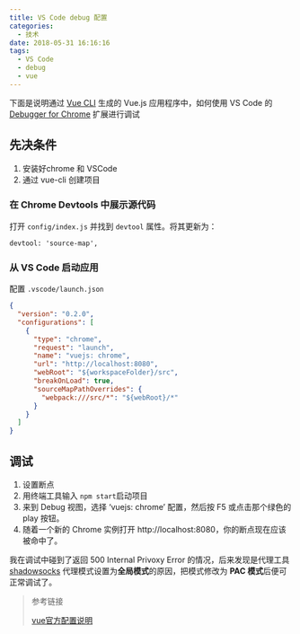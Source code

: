 ```yaml
---
title: VS Code debug 配置
categories:
  - 技术
date: 2018-05-31 16:16:16
tags:
  - VS Code
  - debug
  - vue
---
```


下面是说明通过 [Vue CLI](https://github.com/vuejs/vue-cli) 生成的 Vue.js 应用程序中，如何使用 VS Code 的 [Debugger for Chrome](https://github.com/Microsoft/VSCode-chrome-debug) 扩展进行调试

## 先决条件

1. 安装好chrome 和 VSCode
2. 通过 vue-cli 创建项目

### 在 Chrome Devtools 中展示源代码

打开 `config/index.js` 并找到 `devtool` 属性。将其更新为：

``` 
devtool: 'source-map',
```

### 从 VS Code 启动应用

配置 `.vscode/launch.json`

``` json
{
  "version": "0.2.0",
  "configurations": [
    {
      "type": "chrome",
      "request": "launch",
      "name": "vuejs: chrome",
      "url": "http://localhost:8080",
      "webRoot": "${workspaceFolder}/src",
      "breakOnLoad": true,
      "sourceMapPathOverrides": {
        "webpack:///src/*": "${webRoot}/*"
      }
    }
  ]
}
```

## 调试

1. 设置断点
2. 用终端工具输入 `npm start`启动项目 
3. 来到 Debug 视图，选择 ‘vuejs: chrome’ 配置，然后按 F5 或点击那个绿色的 play 按钮。
4. 随着一个新的 Chrome 实例打开 http://localhost:8080，你的断点现在应该被命中了。

我在调试中碰到了返回 500 Internal Privoxy Error 的情况，后来发现是代理工具 [shadowsocks](https://github.com/shadowsocks/shadowsocks-windows) 代理模式设置为**全局模式**的原因，把模式修改为 **PAC 模式**后便可正常调试了。

>参考链接
>
>[vue官方配置说明](https://cn.vuejs.org/v2/cookbook/debugging-in-vscode.html)

